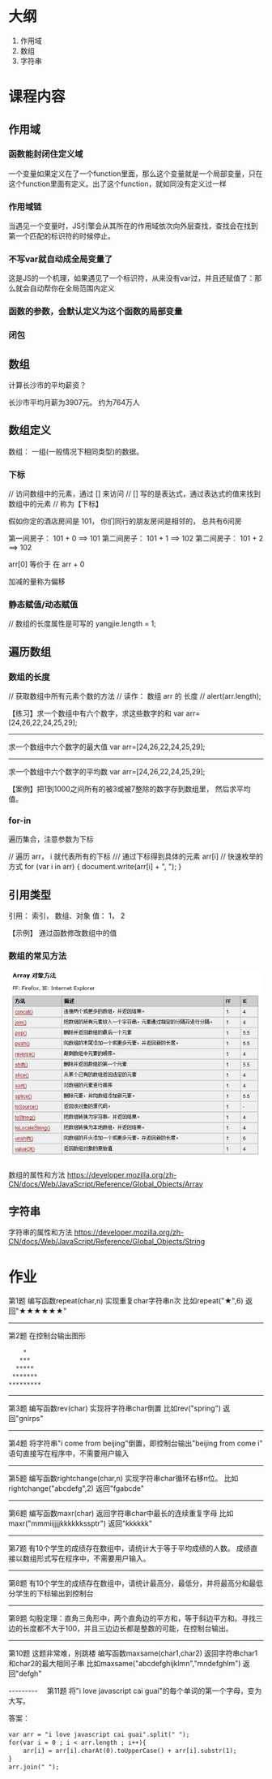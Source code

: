 
# 大纲 #
1. 作用域
2. 数组
3. 字符串

# 课程内容 #


## 作用域 ##


### 函数能封闭住定义域 ###


一个变量如果定义在了一个function里面，那么这个变量就是一个局部变量，只在这个function里面有定义。出了这个function，就如同没有定义过一样

### 作用域链 ###


当遇见一个变量时，JS引擎会从其所在的作用域依次向外层查找，查找会在找到第一个匹配的标识符的时候停止。


### 不写var就自动成全局变量了 ###


这是JS的一个机理，如果遇见了一个标识符，从来没有var过，并且还赋值了：那么就会自动帮你在全局范围内定义

### 函数的参数，会默认定义为这个函数的局部变量 ###

### 闭包 ###



















## 数组 ##



计算长沙市的平均薪资？























长沙市平均月薪为3907元。
约为764万人





















## 数组定义 ##

数组： 一组(一般情况下相同类型)的数据。












### 下标 ###
// 访问数组中的元素，通过 [] 来访问
// [] 写的是表达式，通过表达式的值来找到数组中的元素
// 称为【下标】




假如你定的酒店房间是 101， 
你们同行的朋友房间是相邻的，
总共有6间房

第一间房子： 101 + 0 ==> 101
第二间房子： 101 + 1 ==> 102
第二间房子： 101 + 2 ==> 102


arr[0] 等价于 在 arr + 0


加减的量称为偏移


### 静态赋值/动态赋值 ###

// 数组的长度属性是可写的
yangjie.length = 1;

## 遍历数组 ##

### 数组的长度 ###

// 获取数组中所有元素个数的方法
// 读作： 数组 arr 的 长度
// alert(arr.length);

【练习】求一个数组中有六个数字，求这些数字的和
var arr=[24,26,22,24,25,29];




---------
求一个数组中六个数字的最大值
var arr=[24,26,22,24,25,29];









---------
求一个数组中六个数字的平均数
var arr=[24,26,22,24,25,29];






【案例】把1到1000之间所有的被3或被7整除的数字存到数组里，
然后求平均值。



### for-in ###
遍历集合，注意参数为下标

// 遍历 arr， i 就代表所有的下标
/// 通过下标得到具体的元素 arr[i]
// 快速枚举的方式
for (var i in arr) {
	document.write(arr[i] + ", ");
}


## 引用类型 ##

引用： 索引， 数组、对象
值： 1， 2


【示例】 通过函数修改数组中的值



### 数组的常见方法 ###

![](array.png)

数组的属性和方法
https://developer.mozilla.org/zh-CN/docs/Web/JavaScript/Reference/Global_Objects/Array


## 字符串 ##

字符串的属性和方法
https://developer.mozilla.org/zh-CN/docs/Web/JavaScript/Reference/Global_Objects/String




# 作业 #


第1题
编写函数repeat(char,n) 实现重复char字符串n次
比如repeat("★",6) 返回"★★★★★★"

---------
第2题
在控制台输出图形
```
    *
   ***
  *****
 *******
*********

```

---------
第3题
编写函数rev(char) 实现将字符串char倒置
比如rev("spring") 返回"gnirps"


---------
第4题
将字符串"i come from beijing"倒置，即控制台输出"beijing from come i"
语句直接写在程序中，不需要用户输入

---------
第5题
编写函数rightchange(char,n) 实现字符串char循环右移n位。
比如rightchange("abcdefg",2) 返回"fgabcde"


---------
第6题
编写函数maxr(char) 返回字符串char中最长的连续重复字母
比如maxr("mmmiijjjjkkkkkkssptr") 返回"kkkkkk"

---------
第7题
有10个学生的成绩存在数组中，请统计大于等于平均成绩的人数。
成绩直接以数组形式写在程序中，不需要用户输入。

---------
第8题
有10个学生的成绩存在数组中，请统计最高分，最低分，并将最高分和最低分学生的下标输出到控制台

---------
第9题
勾股定理：直角三角形中，两个直角边的平方和，等于斜边平方和。寻找三边的长度都不大于100，并且三边边长都是整数的可能，在控制台输出。

---------
第10题  这题非常难，别跳楼
编写函数maxsame(char1,char2) 返回字符串char1和char2的最大相同子串
比如maxsame("abcdefghijklmn","mndefghlm") 返回"defgh"

--------- 
第11题
将"i love javascript cai guai"的每个单词的第一个字母，变为大写。

答案：
```
var arr = "i love javascript cai guai".split(" ");
for(var i = 0 ; i < arr.length ; i++){
    arr[i] = arr[i].charAt(0).toUpperCase() + arr[i].substr(1);
}
arr.join(" ");

```

